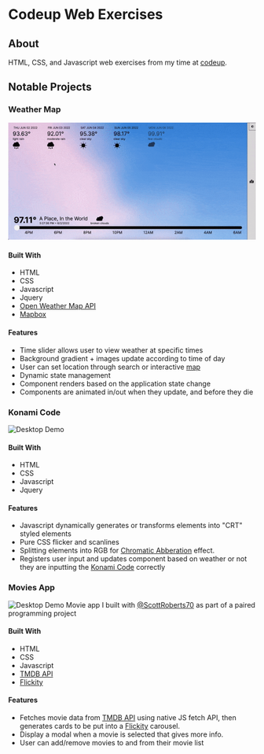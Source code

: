 # Codeup Web Exercises

## About

HTML, CSS, and Javascript web exercises from my time at [codeup](https://codeup.com).

## Notable Projects

### Weather Map

![Desktop Demo](./readme/images/weather_map_desktop.gif)

#### Built With

- HTML
- CSS
- Javascript
- Jquery
- [Open Weather Map API](https://openweathermap.org)
- [Mapbox](https://www.mapbox.com)

#### Features

- Time slider allows user to view weather at specific times
- Background gradient + images update according to time of day
- User can set location through search or interactive [map](https://www.mapbox.com)
- Dynamic state management
- Component renders based on the application state change
- Components are animated in/out when they update, and before they die

### Konami Code

![Desktop Demo](./readme/images/konami_desktop.gif)

#### Built With

- HTML
- CSS
- Javascript
- Jquery

#### Features

- Javascript dynamically generates or transforms elements into "CRT" styled elements
- Pure CSS flicker and scanlines
- Splitting elements into RGB for [Chromatic Abberation](https://en.wikipedia.org/wiki/Chromatic_aberration) effect.
- Registers user input and updates component based on weather or not they are inputting
  the [Konami Code](https://en.wikipedia.org/wiki/Konami_Code) correctly

### Movies App

![Desktop Demo](./readme/images/movies_app_demo.gif)
Movie app I built with [@ScottRoberts70](https://github.com/orgs/roberts-miller-umbriel/people/ScottRoberts70) as part
of a paired programming project

#### Built With

- HTML
- CSS
- Javascript
- [TMDB API](https://developers.themoviedb.org/3)
- [Flickity](https://flickity.metafizzy.co/)

#### Features

- Fetches movie data from [TMDB API](https://developers.themoviedb.org/3) using native JS fetch API, then generates
  cards to be put into a [Flickity](https://flickity.metafizzy.co/) carousel.
- Display a modal when a movie is selected that gives more info.
- User can add/remove movies to and from their movie list 

